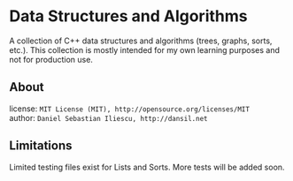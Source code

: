 Data Structures and Algorithms
================

A collection of C++ data structures and algorithms (trees, graphs, sorts, etc.). This collection is mostly intended for my own learning purposes and not for production use.

About
------------------

license: `MIT License (MIT), http://opensource.org/licenses/MIT`  
author: `Daniel Sebastian Iliescu, http://dansil.net`  

Limitations
------------------

Limited testing files exist for Lists and Sorts. More tests will be added soon.
